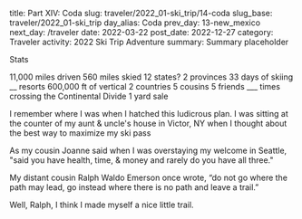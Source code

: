 title: Part XIV: Coda
slug: traveler/2022_01-ski_trip/14-coda
slug_base: traveler/2022_01-ski_trip
day_alias: Coda
prev_day: 13-new_mexico
next_day: /traveler
date: 2022-03-22
post_date: 2022-12-27
category: Traveler
activity: 2022 Ski Trip Adventure
summary: Summary placeholder

Stats

11,000 miles driven
560 miles skied
12 states?
2 provinces
33 days of skiing
__ resorts
600,000 ft of vertical
2 countries
5 cousins
5 friends
___ times crossing the Continental Divide
1 yard sale

I remember where I was when I hatched this ludicrous plan. I was sitting at the
counter of my aunt & uncle's house in Victor, NY when I thought about the best
way to maximize my ski pass


As my cousin Joanne said when I was overstaying my welcome in Seattle, "said you
have health, time, & money and rarely do you have all three."

My distant cousin Ralph Waldo Emerson once wrote, “do not go where the path may
lead, go instead where there is no path and leave a trail.”

Well, Ralph, I think I made myself a nice little trail.

